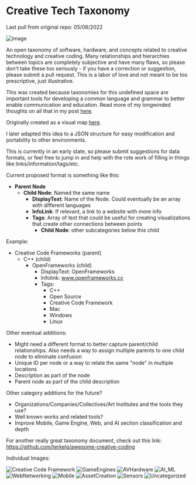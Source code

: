 # Creative Tech Taxonomy

Last pull from original repo: 05/08/2022

![image](Images/Creative_Tech_Taxonomy_v1.4.png)

 An open taxonomy of software, hardware, and concepts related to creative technology and creative coding. Many relationships and hierarchies between topics are completely subjective and have many flaws, so please don't take these too seriously - if you have a correction or suggestion, please submit a pull request. This is a labor of love and not meant to be too prescriptive, just illustrative.

 This was created because taxonomies for this undefined space are important tools for developing a common language and grammar to better enable communication and education. Read more of my longwinded thoughts on all that in my post [here](https://ablairneal.com/a-creative-technology-taxonomy).

 Originally created as a visual map [here](https://twitter.com/laserpilot/status/1104056855528128513/photo/1). 
 
 I later adapted this idea to a JSON structure for easy modification and portability to other environments. 

 This is currently in an early state, so please submit suggestions for data formats, or feel free to jump in and help with the rote work of filling in things like links/information/tags/etc. 

 Current proposed format is something like this:

 - **Parent Node**
    -   **Child Node**: Named the same name
        - **DisplayText**: Name of the Node. Could eventually be an array with different languages
        - **InfoLink**: If relevant, a link to a website with more info
        - **Tags**: Array of text that could be useful for creating visualizations that create other connections between points
            - **Child Node**: other subcategories below this child


Example:
 - Creative Code Frameworks (parent)
    - C++ (child)
        - OpenFrameworks (child)
            - DisplayText: OpenFrameworks
            - Infolink: www.openframeworks.cc
            - Tags:
                - C++
                - Open Source
                - Creative Code Framework
                - Mac
                - Windows
                - Linux


Other eventual additions:
 - Might need a different format to better capture parent/child relationships. Also needs a way to assign multiple parents to one child node to eliminate confusion
 - Unique ID per node or a way to relate the same "node" in multiple locations
 - Description as part of the node
 - Parent node as part of the child description


 Other category additions for the future?
  - Organizations/Companies/Collectives/Art Institutes and the tools they use?
  - Well known works and related tools?
  - Improve Mobile, Game Engine, Web, and AI section classification and depth

For another really great taxonomy document, check out this link: https://github.com/terkelg/awesome-creative-coding

Individual Images:

![Creative Code Framework](Images/Creative_Code_Frameworks.png)
![GameEngines](Images/GameEngines.png)
![AVHardware](Images/AV_hardware.png)
![AI_ML](Images/AI_ML.png)
![WebNetworking](Images/Web_Networking.png)
![Mobile](Images/Mobile.png)
![AssetCreation](Images/Asset_Creation.png)
![Sensors](Images/Sensors.png)
![Uncategorized](Images/Uncategorized.png)





